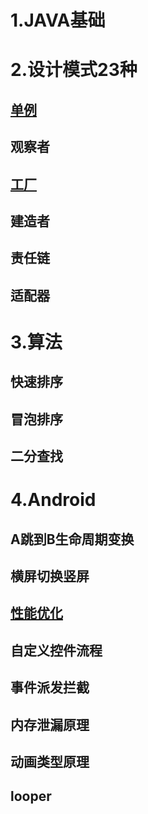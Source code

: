 # 1.JAVA基础
# 2.设计模式23种
## [单例](https://github.com/SbyXlmm/learing/blob/master/%E5%8D%95%E4%BE%8B%E6%A8%A1%E5%BC%8F.md)
## 观察者
## [工厂](https://github.com/SbyXlmm/learing/blob/master/%E5%B7%A5%E5%8E%82%E6%A8%A1%E5%BC%8F.md)
## 建造者
## 责任链
## 适配器
# 3.算法
## 快速排序
## 冒泡排序
## 二分查找
# 4.Android
## A跳到B生命周期变换
## 横屏切换竖屏
## [性能优化](https://github.com/SbyXlmm/learing/blob/master/%E6%80%A7%E8%83%BD%E4%BC%98%E5%8C%96.md)
## 自定义控件流程 
## 事件派发拦截
## 内存泄漏原理
## 动画类型原理
## looper
